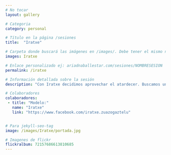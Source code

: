 ```yaml
---
# No tocar
layout: gallery

# Categoria
category: personal

# Título en la página /sesiones
title:  "Iratxe"

# Carpeta donde buscará las imágenes en /images/. Debe tener el mismo nombre y sin espacios
images: Iratxe

# Enlace personalizado ej: ariadnaballestar.com/sesiones/NOMBRESESION
permalink: /iratxe

# Información detallada sobre la sesión
description: "Con Iratxe decidimos aprovechar el atardecer. Buscamos un lugar bonito de Barcelona, esperamos a la hora perfecta y nos fuimos a hacer fotos. Fue una tarde muy entretenida entre risas y fotos. ¡Espero que os guste!"

# Colaboradores
colaboradores:
 - title: "Modelo:"
   name: "Iratxe"
   link: "https://www.facebook.com/iratxe.zuazogaztelu"


# Para jekyll-seo-tag
image: /images/Iratxe/portada.jpg

# Imagenes de flickr
flickralbum: 72157686613810685
---
```

